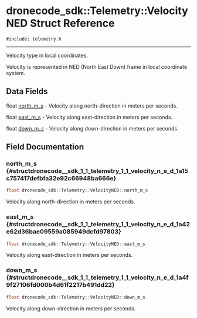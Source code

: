 # dronecode_sdk::Telemetry::VelocityNED Struct Reference
`#include: telemetry.h`

----


Velocity type in local coordinates. 


Velocity is represented in NED (North East Down) frame in local coordinate system. 


## Data Fields


float [north_m_s](#structdronecode__sdk_1_1_telemetry_1_1_velocity_n_e_d_1a15c757417defbfa32e92c66948ba666e)  - Velocity along north-direction in meters per seconds.

float [east_m_s](#structdronecode__sdk_1_1_telemetry_1_1_velocity_n_e_d_1a42e62d36bae09559a085949dcfd97803)  - Velocity along east-direction in meters per seconds.

float [down_m_s](#structdronecode__sdk_1_1_telemetry_1_1_velocity_n_e_d_1a4f9f27106fd000b4d61f2217b491dd22)  - Velocity along down-direction in meters per seconds.


## Field Documentation


### north_m_s {#structdronecode__sdk_1_1_telemetry_1_1_velocity_n_e_d_1a15c757417defbfa32e92c66948ba666e}

```cpp
float dronecode_sdk::Telemetry::VelocityNED::north_m_s
```


Velocity along north-direction in meters per seconds.


### east_m_s {#structdronecode__sdk_1_1_telemetry_1_1_velocity_n_e_d_1a42e62d36bae09559a085949dcfd97803}

```cpp
float dronecode_sdk::Telemetry::VelocityNED::east_m_s
```


Velocity along east-direction in meters per seconds.


### down_m_s {#structdronecode__sdk_1_1_telemetry_1_1_velocity_n_e_d_1a4f9f27106fd000b4d61f2217b491dd22}

```cpp
float dronecode_sdk::Telemetry::VelocityNED::down_m_s
```


Velocity along down-direction in meters per seconds.

